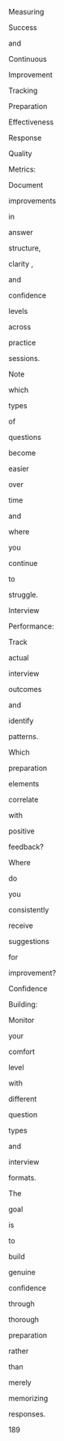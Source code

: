Measuring
 
Success
 
and
 
Continuous
 
Improvement
 
Tracking
 
Preparation
 
Effectiveness
 
Response
 
Quality
 
Metrics:
 
Document
 
improvements
 
in
 
answer
 
structure,
 
clarity ,
 
and
 
confidence
 
levels
 
across
 
practice
 
sessions.
 
Note
 
which
 
types
 
of
 
questions
 
become
 
easier
 
over
 
time
 
and
 
where
 
you
 
continue
 
to
 
struggle.
 
Interview
 
Performance:
 
Track
 
actual
 
interview
 
outcomes
 
and
 
identify
 
patterns.
 
Which
 
preparation
 
elements
 
correlate
 
with
 
positive
 
feedback?
 
Where
 
do
 
you
 
consistently
 
receive
 
suggestions
 
for
 
improvement?
 
Confidence
 
Building:
 
Monitor
 
your
 
comfort
 
level
 
with
 
different
 
question
 
types
 
and
 
interview
 
formats.
 
The
 
goal
 
is
 
to
 
build
 
genuine
 
confidence
 
through
 
thorough
 
preparation
 
rather
 
than
 
merely
 
memorizing
 
responses.
 
 
189
 
 